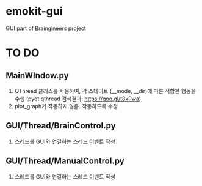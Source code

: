 # emokit-gui
GUI part of Braingineers project

# TO DO

## MainWIndow.py
1. QThread 클래스를 사용하여, 각 스테이트 (__mode, __dir)에 따른 적합한 행동을 수행
(pyqt qthread 검색결과: https://goo.gl/t8xPwa)
2. plot_graph가 작동하지 않음. 작동하도록 수정

## GUI/Thread/BrainControl.py
1. 스레드를 GUI와 연결하는 스레드 이벤트 작성

## GUI/Thread/ManualControl.py
1. 스레드를 GUI와 연결하는 스레드 이벤트 작성
